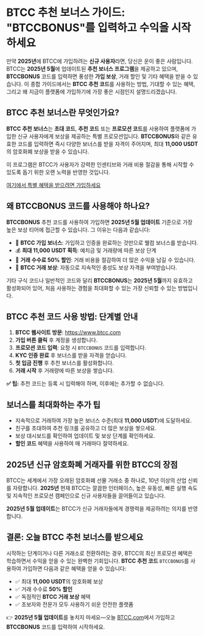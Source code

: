 <h1>BTCC 추천 보너스 가이드: "BTCCBONUS"를 입력하고 수익을 시작하세요</h1>

<p>만약 <strong>2025년</strong>에 BTCC에 가입하려는 <strong>신규 사용자</strong>라면, 당신은 운이 좋은 사람입니다. BTCC는 <strong>2025년 5월</strong>에 업데이트된 <strong>추천 보너스 프로그램</strong>을 제공하고 있으며, <strong>BTCCBONUS</strong> 코드를 입력하면 풍성한 <strong>가입 보상</strong>, 거래 할인 및 기타 혜택을 받을 수 있습니다. 이 종합 가이드에서는 <strong>BTCC 추천 코드</strong>를 사용하는 방법, 기대할 수 있는 혜택, 그리고 왜 지금이 플랫폼에 가입하기에 가장 좋은 시점인지 설명드리겠습니다.</p>

<h2>BTCC 추천 보너스란 무엇인가요?</h2>
<p><strong>BTCC 추천 보너스</strong>는 <strong>초대 코드</strong>, <strong>추천 코드</strong> 또는 <strong>프로모션 코드</strong>를 사용하여 플랫폼에 가입한 신규 사용자에게 보상을 제공하는 특별 프로모션입니다. <strong>BTCCBONUS</strong>와 같은 유효한 코드를 입력하면 즉시 다양한 보너스를 받을 자격이 주어지며, 최대 <strong>11,000 USDT</strong>의 암호화폐 보상을 받을 수 있습니다.</p>
<p>이 프로그램은 BTCC가 사용자가 강력한 인센티브와 거래 비용 절감을 통해 시작할 수 있도록 돕기 위한 오랜 노력을 반영한 것입니다.</p>
<p><a href="https://partner.btcc.com/us/c/BTCCBONUS/9303" target="_blank">여기에서 특별 혜택을 받으려면 가입하세요</a></p>

<img src="https://images.mirror-media.xyz/publication-images/lTZP4g7e308jxEXVbcZAg.png?height=960&amp;width=1920" decoding="async" data-nimg="fill" class="css-xah9so" style="position: absolute; inset: 0px; box-sizing: border-box; padding: 0px; border: none; margin: auto; display: block; width: 0px; height: 0px; min-width: 100%; max-width: 100%; min-height: 100%; max-height: 100%;">
<h2>왜 BTCCBONUS 코드를 사용해야 하나요?</h2>
<p><strong>BTCCBONUS</strong> 추천 코드를 사용하여 가입하면 <strong>2025년 5월 업데이트</strong> 기준으로 가장 높은 보상 티어에 접근할 수 있습니다. 그 이유는 다음과 같습니다:</p>
<ul>
  <li>🎁 <strong>BTCC 가입 보너스</strong>: 가입하고 인증을 완료하는 것만으로 웰컴 보너스를 받습니다.</li>
  <li>💰 <strong>최대 11,000 USDT 획득</strong>: 예치금 및 거래량에 따른 보상 단계</li>
  <li>🔻 <strong>거래 수수료 50% 할인</strong>: 거래 비용을 절감하여 더 많은 수익을 남길 수 있습니다.</li>
  <li>🎯 <strong>BTCC 거래 보상</strong>: 자동으로 지속적인 충성도 보상 자격을 부여받습니다.</li>
</ul>
<p>기타 구식 코드나 일반적인 코드와 달리 <strong>BTCCBONUS</strong>는 <strong>2025년 5월</strong>까지 유효하고 활성화되어 있어, 처음 사용하는 경험을 최대화할 수 있는 가장 신뢰할 수 있는 방법입니다.</p>

<h2>BTCC 추천 코드 사용 방법: 단계별 안내</h2>
<ol>
  <li><strong>BTCC 웹사이트 방문</strong>: <a href="https://www.btcc.com" target="_blank" rel="noopener noreferrer">https://www.btcc.com</a></li>
  <li><strong>가입 버튼 클릭</strong> 후 계정을 생성합니다.</li>
  <li><strong>프로모션 코드 입력</strong>: 요청 시 <code>BTCCBONUS</code> 코드를 입력합니다.</li>
  <li><strong>KYC 인증 완료</strong> 후 보너스를 받을 자격을 얻습니다.</li>
  <li><strong>첫 입금 진행</strong> 후 추천 보너스를 활성화합니다.</li>
  <li><strong>거래 시작</strong> 후 거래량에 따른 보상을 쌓습니다.</li>
</ol>
<p><strong>✅ 팁:</strong> 추천 코드는 등록 시 입력해야 하며, 이후에는 추가할 수 없습니다.</p>

<h2>보너스를 최대화하는 추가 팁</h2>
<ul>
  <li>지속적으로 거래하여 가장 높은 보너스 수준(최대 <strong>11,000 USDT</strong>)에 도달하세요.</li>
  <li>친구를 초대하여 추천 링크를 공유하고 더 많은 보상을 쌓으세요.</li>
  <li>보상 대시보드를 확인하여 업데이트 및 보상 단계를 확인하세요.</li>
  <li><strong>할인 코드</strong> 혜택을 사용하여 매 거래마다 절약하세요.</li>
</ul>

<h2>2025년 신규 암호화폐 거래자를 위한 BTCC의 장점</h2>
<p>BTCC는 세계에서 가장 오래된 암호화폐 선물 거래소 중 하나로, 10년 이상의 산업 신뢰를 자랑합니다. <strong>2025년</strong> 현재 BTCC는 깔끔한 인터페이스, 높은 유동성, 빠른 실행 속도 및 지속적인 프로모션 캠페인으로 신규 사용자들을 끌어들이고 있습니다.</p>
<p><strong>2025년 5월 업데이트</strong>는 BTCC가 신규 거래자들에게 경쟁력을 제공하려는 의지를 반영합니다.</p>

<h2>결론: 오늘 BTCC 추천 보너스를 받으세요</h2>
<p>시작하는 단계이거나 다른 거래소로 전환하려는 경우, BTCC의 최신 프로모션 혜택은 학습하면서 수익을 얻을 수 있는 완벽한 기회입니다. <strong>BTCC 추천 코드</strong> <code>BTCCBONUS</code>를 사용하여 가입하면 다음과 같은 혜택을 얻을 수 있습니다:</p>
<ul>
  <li>✅ 최대 <strong>11,000 USDT</strong>의 암호화폐 보상</li>
  <li>✅ 거래 수수료 <strong>50% 할인</strong></li>
  <li>✅ 독점적인 <strong>BTCC 거래 보상</strong> 혜택</li>
  <li>✅ 초보자와 전문가 모두 사용하기 쉬운 안전한 플랫폼</li>
</ul>
<p>👉 <strong>2025년 5월 업데이트</strong>를 놓치지 마세요—오늘 <a href="https://www.btcc.com" target="_blank" rel="noopener noreferrer">BTCC.com</a>에서 가입하고 <strong>BTCCBONUS</strong> 코드를 입력하여 시작하세요.</p>
</body>
</html>
